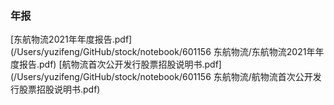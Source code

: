 ### 年报
[东航物流2021年年度报告.pdf](/Users/yuzifeng/GitHub/stock/notebook/601156 东航物流/东航物流2021年年度报告.pdf)
[航物流首次公开发行股票招股说明书.pdf](/Users/yuzifeng/GitHub/stock/notebook/601156 东航物流/航物流首次公开发行股票招股说明书.pdf)
